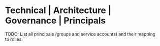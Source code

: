 # Technical | Architecture | Governance | Principals

TODO: List all principals (groups and service accounts) and their mapping to rolles.